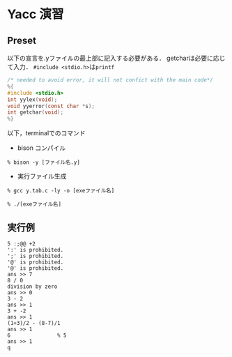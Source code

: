 # Yacc 演習

## Preset

以下の宣言を.yファイルの最上部に記入する必要がある．
getcharは必要に応じて入力．
`#include <stdio.h>`は`printf`

```c
/* needed to avoid error, it will not confict with the main code*/
%{
#include <stdio.h>
int yylex(void);
void yyerror(const char *s);
int getchar(void);
%}
```

以下，terminalでのコマンド

- bison コンパイル
```shell-session
% bison -y [ファイル名.y]
```

- 実行ファイル生成
```shell-session
% gcc y.tab.c -ly -o [exeファイル名]
```

```shell-session
% ./[exeファイル名]
```

## 実行例

```linux
5 :;@@ +2
':' is prohibited.
';' is prohibited.
'@' is prohibited.
'@' is prohibited.
ans >> 7
8 / 0
division by zero
ans >> 0
3 - 2
ans >> 1
3 + -2
ans >> 1
(1+3)/2 - (8-7)/1
ans >> 1
6               % 5
ans >> 1
q
```